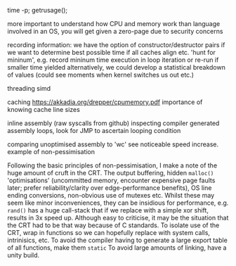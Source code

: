 time -p; getrusage();

more important to understand how CPU and memory work than language involved
in an OS, you will get given a zero-page due to security concerns


recording information:
we have the option of constructor/destructor pairs
if we want to determine best possible time if all caches align etc. 'hunt for mininum', e.g. record mininum time execution in loop iteration or re-run if smaller time yielded
alternatively, we could develop a statistical breakdown of values (could see moments when kernel switches us out etc.)



threading
simd

caching
https://akkadia.org/drepper/cpumemory.pdf
importance of knowing cache line sizes


inline assembly (raw syscalls from github)
inspecting compiler generated assembly loops, look for JMP to ascertain looping condition

comparing unoptimised assembly to 'wc' see noticeable speed increase.
example of non-pessimisation

Following the basic principles of non-pessimisation, 
I make a note of the huge amount of cruft in the CRT.
The output buffering, hidden `malloc()` 'optimisations' (uncommitted memory, encounter expensive page faults later; prefer reliability/clarity over edge-performance benefits), 
OS line ending conversions, non-obvious use of mutexes etc.
Whilst these may seem like minor inconveniences, they can be insidious for performance, e.g.
`rand()` has a huge call-stack that if we replace with a simple xor shift, 
results in 3x speed up.
Although easy to criticise, it may be the situation that the CRT had to be that way 
because of C standards.
To isolate use of the CRT, wrap in functions so we can hopefully replace with system calls, 
intrinisics, etc.
To avoid the compiler having to generate a large export table of all functions, 
make them `static`
To avoid large amounts of linking, have a unity build.
